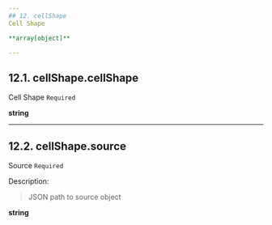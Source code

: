 ```yaml
---
## 12. cellShape
Cell Shape  

**array[object]**

---
```

## 12.1. cellShape.cellShape
Cell Shape  `Required`

**string**

---
## 12.2. cellShape.source
Source  `Required`

Description:
> JSON path to source object  

**string**
